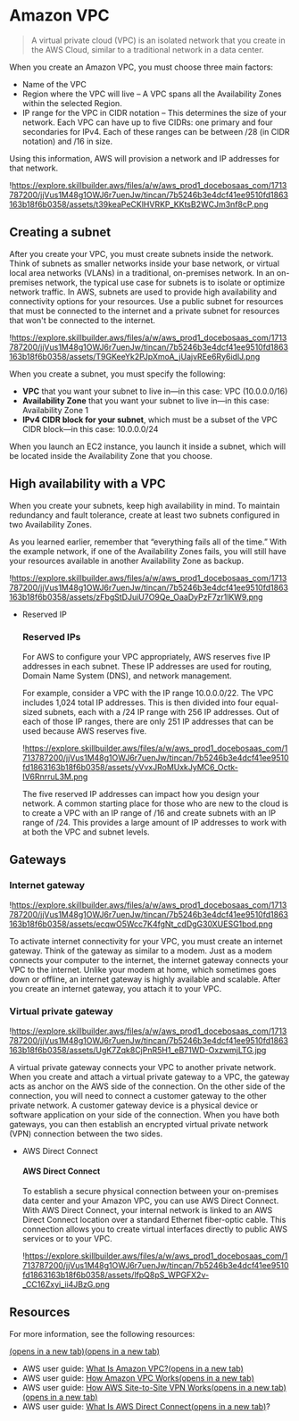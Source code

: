 # Amazon VPC

> A virtual private cloud (VPC) is an isolated network that you create in the AWS Cloud, similar to a traditional network in a data center.
> 

When you create an Amazon VPC, you must choose three main factors:

- Name of the VPC
- Region where the VPC will live – A VPC spans all the Availability Zones within the selected Region.
- IP range for the VPC in CIDR notation – This determines the size of your network. Each VPC can have up to five CIDRs: one primary and four secondaries for IPv4. Each of these ranges can be between /28 (in CIDR notation) and /16 in size.

Using this information, AWS will provision a network and IP addresses for that network.

!https://explore.skillbuilder.aws/files/a/w/aws_prod1_docebosaas_com/1713787200/jjVus1M48g1OWJ6r7uenJw/tincan/7b5246b3e4dcf41ee9510fd1863163b18f6b0358/assets/t39keaPeCKlHVRKP_KKtsB2WCJm3nf8cP.png

## **Creating a subnet**

After you create your VPC, you must create subnets inside the network. Think of subnets as smaller networks inside your base network, or virtual local area networks (VLANs) in a traditional, on-premises network. In an on-premises network, the typical use case for subnets is to isolate or optimize network traffic. In AWS, subnets are used to provide high availability and connectivity options for your resources. Use a public subnet for resources that must be connected to the internet and a private subnet for resources that won't be connected to the internet.

!https://explore.skillbuilder.aws/files/a/w/aws_prod1_docebosaas_com/1713787200/jjVus1M48g1OWJ6r7uenJw/tincan/7b5246b3e4dcf41ee9510fd1863163b18f6b0358/assets/T9GKeeYk2PJpXmoA_jUajvREe6Ry6idlJ.png

When you create a subnet, you must specify the following:

- **VPC** that you want your subnet to live in—in this case: VPC (10.0.0.0/16)
- **Availability Zone** that you want your subnet to live in—in this case: Availability Zone 1
- **IPv4 CIDR block for your subnet**, which must be a subset of the VPC CIDR block—in this case: 10.0.0.0/24

When you launch an EC2 instance, you launch it inside a subnet, which will be located inside the Availability Zone that you choose.

## **High availability with a VPC**

When you create your subnets, keep high availability in mind. To maintain redundancy and fault tolerance, create at least two subnets configured in two Availability Zones.

As you learned earlier, remember that “everything fails all of the time.” With the example network, if one of the Availability Zones fails, you will still have your resources available in another Availability Zone as backup.

!https://explore.skillbuilder.aws/files/a/w/aws_prod1_docebosaas_com/1713787200/jjVus1M48g1OWJ6r7uenJw/tincan/7b5246b3e4dcf41ee9510fd1863163b18f6b0358/assets/zFbgStDJuiU7O9Qe_OaaDyPzF7zr1lKW9.png

- Reserved IP
    
    ### **Reserved IPs**
    
    For AWS to configure your VPC appropriately, AWS reserves five IP addresses in each subnet. These IP addresses are used for routing, Domain Name System (DNS), and network management.
    
    For example, consider a VPC with the IP range 10.0.0.0/22. The VPC includes 1,024 total IP addresses. This is then divided into four equal-sized subnets, each with a /24 IP range with 256 IP addresses. Out of each of those IP ranges, there are only 251 IP addresses that can be used because AWS reserves five.
    
    !https://explore.skillbuilder.aws/files/a/w/aws_prod1_docebosaas_com/1713787200/jjVus1M48g1OWJ6r7uenJw/tincan/7b5246b3e4dcf41ee9510fd1863163b18f6b0358/assets/yVvxJRoMUxkJyMC6_Octk-lV6RnrruL3M.png
    
    The five reserved IP addresses can impact how you design your network. A common starting place for those who are new to the cloud is to create a VPC with an IP range of /16 and create subnets with an IP range of /24. This provides a large amount of IP addresses to work with at both the VPC and subnet levels.

## **Gateways**

### **Internet gateway**

!https://explore.skillbuilder.aws/files/a/w/aws_prod1_docebosaas_com/1713787200/jjVus1M48g1OWJ6r7uenJw/tincan/7b5246b3e4dcf41ee9510fd1863163b18f6b0358/assets/ecqwO5Wcc7K4fgNt_cdDgG30XUESG1bod.png

To activate internet connectivity for your VPC, you must create an internet gateway. Think of the gateway as similar to a modem. Just as a modem connects your computer to the internet, the internet gateway connects your VPC to the internet. Unlike your modem at home, which sometimes goes down or offline, an internet gateway is highly available and scalable. After you create an internet gateway, you attach it to your VPC.

### **Virtual private gateway**

!https://explore.skillbuilder.aws/files/a/w/aws_prod1_docebosaas_com/1713787200/jjVus1M48g1OWJ6r7uenJw/tincan/7b5246b3e4dcf41ee9510fd1863163b18f6b0358/assets/UgK7Zqk8CjPnR5H1_eB71WD-OxzwmjLTG.jpg

A virtual private gateway connects your VPC to another private network. When you create and attach a virtual private gateway to a VPC, the gateway acts as anchor on the AWS side of the connection. On the other side of the connection, you will need to connect a customer gateway to the other private network. A customer gateway device is a physical device or software application on your side of the connection. When you have both gateways, you can then establish an encrypted virtual private network (VPN) connection between the two sides.

- AWS Direct Connect
    
    #### **AWS Direct Connect**
    
    To establish a secure physical connection between your on-premises data center and your Amazon VPC, you can use AWS Direct Connect. With AWS Direct Connect, your internal network is linked to an AWS Direct Connect location over a standard Ethernet fiber-optic cable. This connection allows you to create virtual interfaces directly to public AWS services or to your VPC.
    
    !https://explore.skillbuilder.aws/files/a/w/aws_prod1_docebosaas_com/1713787200/jjVus1M48g1OWJ6r7uenJw/tincan/7b5246b3e4dcf41ee9510fd1863163b18f6b0358/assets/lfpQ8pS_WPGFX2v-_CC16Zxyi_ii4JBzG.png
    

## **Resources**

For more information, see the following resources:

[(opens in a new tab)](https://docs.aws.amazon.com/vpc/latest/userguide/VPC_Scenario2.html)[(opens in a new tab)](https://docs.aws.amazon.com/vpc/latest/userguide/what-is-amazon-vpc.html)

- AWS user guide: [What Is Amazon VPC?(opens in a new tab)](https://docs.aws.amazon.com/vpc/latest/userguide/what-is-amazon-vpc.html)
- AWS user guide: [How Amazon VPC Works(opens in a new tab)](https://docs.aws.amazon.com/vpc/latest/userguide/VPC_Subnets.html)
- AWS user guide: [How AWS Site-to-Site VPN Works(opens in a new tab)](https://docs.aws.amazon.com/vpn/latest/s2svpn/how_it_works.html)[(opens in a new tab)](https://docs.aws.amazon.com/vpc/latest/userguide/VPC_Subnets.html)
- AWS user guide: [What Is AWS Direct Connect(opens in a new tab)](https://docs.aws.amazon.com/directconnect/latest/UserGuide/Welcome.html)?